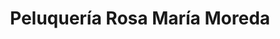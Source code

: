 ---
title: "Peluquería Rosa María Moreda"
url: /vigo/peluqueria-rosa-maria-moreda/
shop: peluquería
---